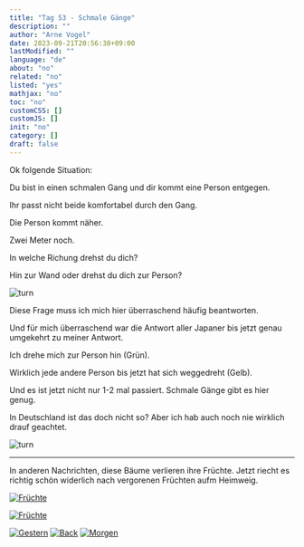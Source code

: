 ```yaml
---
title: "Tag 53 - Schmale Gänge"
description: ""
author: "Arne Vogel"
date: 2023-09-21T20:56:38+09:00
lastModified: ""
language: "de"
about: "no"
related: "no"
listed: "yes"
mathjax: "no"
toc: "no"
customCSS: []
customJS: []
init: "no"
category: []
draft: false
---
```


<div class="flex-container">

<div>

Ok folgende Situation:

Du bist in einen schmalen Gang und dir kommt eine Person entgegen.

Ihr passt nicht beide komfortabel durch den Gang.

Die Person kommt näher.

Zwei Meter noch.

In welche Richung drehst du dich?

Hin zur Wand oder drehst du dich zur Person?

</div>

<div>

![turn](turn.svg)

</div>
</div>

Diese Frage muss ich mich hier überraschend häufig beantworten.

<p style="max-width:80ch">Und für mich überraschend war die Antwort aller Japaner bis jetzt genau umgekehrt zu meiner Antwort.</p>


<div class="flex-container">

<div>
Ich drehe mich zur Person hin (Grün).

Wirklich jede andere Person bis jetzt hat sich weggedreht (Gelb).

Und es ist jetzt nicht nur 1-2 mal passiert. 
Schmale Gänge gibt es hier genug.

In Deutschland ist das doch nicht so? 
Aber ich hab auch noch nie wirklich drauf geachtet.

</div>
<div>

![turn](answer.svg)

</div>

</div>

---

In anderen Nachrichten, diese Bäume verlieren ihre Früchte.
Jetzt riecht es richtig schön widerlich nach vergorenen Früchten aufm Heimweig.

[![Früchte](früchte-small.jpg)](früchte.jpg)

[![Früchte](früchte2-small.jpg)](früchte2.jpg)


[![Gestern](../left.png)](../tag-52) [![Back](../back.png)](..) [![Morgen](../right.png)](../tag-54)
